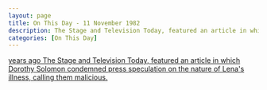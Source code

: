 ```yaml
---
layout: page
title: On This Day - 11 November 1982
description: The Stage and Television Today, featured an article in which Dorothy Solomon condemned press speculation on the nature of Lena's illness, calling them malicious.
categories: [On This Day]
---
```


[<span id="age1"></span> years ago The Stage and Television Today, featured an article in which Dorothy Solomon condemned press speculation on the nature of Lena's illness, calling them malicious.](/the%20stage%20and%20television%20today/1982/11/11/the-stage-and-television-today.html)

<!-- Script for calculating number of years ago -->
<script>
var dob = '19821111';
var year = Number(dob.substr(0, 4));
var month = Number(dob.substr(4, 2)) - 1;
var day = Number(dob.substr(6, 2));
var today = new Date();
var age1 = today.getFullYear() - year;
if (today.getMonth() < month || (today.getMonth() == month && today.getDate() < day)) {
age1--;
}
document.getElementById("age1").innerHTML=age1;
</script>

